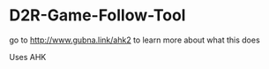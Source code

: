 # D2R-Game-Follow-Tool
go to http://www.gubna.link/ahk2 to learn more about what this does

Uses AHK
